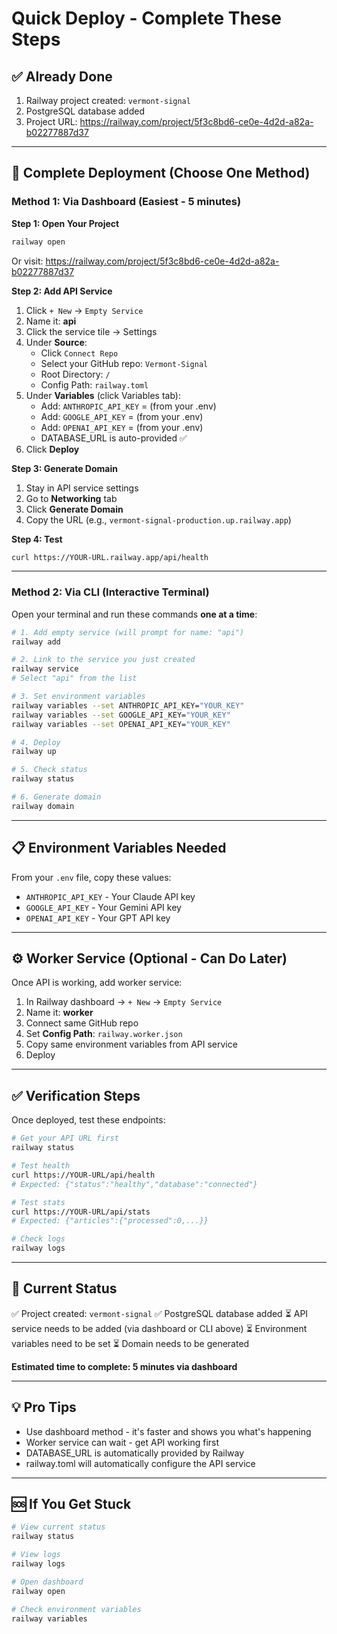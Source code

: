 # Quick Deploy - Complete These Steps

## ✅ Already Done
1. Railway project created: `vermont-signal`
2. PostgreSQL database added
3. Project URL: https://railway.com/project/5f3c8bd6-ce0e-4d2d-a82a-b02277887d37

---

## 🚀 Complete Deployment (Choose One Method)

### Method 1: Via Dashboard (Easiest - 5 minutes)

**Step 1: Open Your Project**
```bash
railway open
```
Or visit: https://railway.com/project/5f3c8bd6-ce0e-4d2d-a82a-b02277887d37

**Step 2: Add API Service**
1. Click `+ New` → `Empty Service`
2. Name it: **api**
3. Click the service tile → Settings
4. Under **Source**:
   - Click `Connect Repo`
   - Select your GitHub repo: `Vermont-Signal`
   - Root Directory: `/`
   - Config Path: `railway.toml`
5. Under **Variables** (click Variables tab):
   - Add: `ANTHROPIC_API_KEY` = (from your .env)
   - Add: `GOOGLE_API_KEY` = (from your .env)
   - Add: `OPENAI_API_KEY` = (from your .env)
   - DATABASE_URL is auto-provided ✅
6. Click **Deploy**

**Step 3: Generate Domain**
1. Stay in API service settings
2. Go to **Networking** tab
3. Click **Generate Domain**
4. Copy the URL (e.g., `vermont-signal-production.up.railway.app`)

**Step 4: Test**
```bash
curl https://YOUR-URL.railway.app/api/health
```

---

### Method 2: Via CLI (Interactive Terminal)

Open your terminal and run these commands **one at a time**:

```bash
# 1. Add empty service (will prompt for name: "api")
railway add

# 2. Link to the service you just created
railway service
# Select "api" from the list

# 3. Set environment variables
railway variables --set ANTHROPIC_API_KEY="YOUR_KEY"
railway variables --set GOOGLE_API_KEY="YOUR_KEY"
railway variables --set OPENAI_API_KEY="YOUR_KEY"

# 4. Deploy
railway up

# 5. Check status
railway status

# 6. Generate domain
railway domain
```

---

## 📋 Environment Variables Needed

From your `.env` file, copy these values:
- `ANTHROPIC_API_KEY` - Your Claude API key
- `GOOGLE_API_KEY` - Your Gemini API key
- `OPENAI_API_KEY` - Your GPT API key

---

## ⚙️ Worker Service (Optional - Can Do Later)

Once API is working, add worker service:

1. In Railway dashboard → `+ New` → `Empty Service`
2. Name it: **worker**
3. Connect same GitHub repo
4. Set **Config Path**: `railway.worker.json`
5. Copy same environment variables from API service
6. Deploy

---

## ✅ Verification Steps

Once deployed, test these endpoints:

```bash
# Get your API URL first
railway status

# Test health
curl https://YOUR-URL/api/health
# Expected: {"status":"healthy","database":"connected"}

# Test stats
curl https://YOUR-URL/api/stats
# Expected: {"articles":{"processed":0,...}}

# Check logs
railway logs
```

---

## 🎯 Current Status

✅ Project created: `vermont-signal`
✅ PostgreSQL database added
⏳ API service needs to be added (via dashboard or CLI above)
⏳ Environment variables need to be set
⏳ Domain needs to be generated

**Estimated time to complete: 5 minutes via dashboard**

---

## 💡 Pro Tips

- Use dashboard method - it's faster and shows you what's happening
- Worker service can wait - get API working first
- DATABASE_URL is automatically provided by Railway
- railway.toml will automatically configure the API service

---

## 🆘 If You Get Stuck

```bash
# View current status
railway status

# View logs
railway logs

# Open dashboard
railway open

# Check environment variables
railway variables
```
